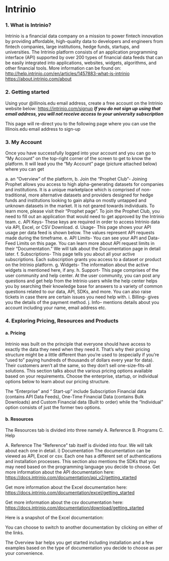 # Intrinio

### 1.	What is Intrinio?
Intrinio is a financial data company on a mission to power fintech innovation by providing affordable, high-quality data to developers and engineers from fintech companies, large institutions, hedge funds, startups, and universities. The Intrinio platform consists of an application programming interface (API) supported by over 200 types of financial data feeds that can be easily integrated into applications, websites, widgets, algorithms, and other financial tools.
More information can be found on:
http://help.intrinio.com/en/articles/1457883-what-is-intrinio
https://about.intrinio.com/about


### 2.	Getting started
Using your @illinois.edu email address, create a free account on the Intrinio website below:
https://intrinio.com/signup
***If you do not sign up using that email address, you will not receive access to your university subscription***


This page will re-direct you to the following page where you can use the Illinois.edu email address to sign-up

### 3.	My Account
Once you have successfully logged into your account and you can go to “My Account” on the top-right corner of the screen to get to know the platform. It will lead you the “My Account” page (picture attached below) where you can get 

a.	an “Overview” of the platform, 
b.	Join the “Prophet Club”- Joining Prophet allows you access to high alpha-generating datasets for companies and institutions. It is a unique marketplace which is comprised of non-traditional, more alternative datasets and providers designed for hedge funds and institutions looking to gain alpha on mostly untapped and unknown datasets in the market. It is not geared towards individuals. To learn more, please visit their “Prophet page”. To join the Prophet Club, you need to fill out an application that would need to get approved by the Intrinio team. 
c.	API Keys- These keys are required in order to access Intrinio data via API, Excel, or CSV Download. 
d.	Usage- This page shows your API usage per data feed is shown below. The values represent API requests made during the timeframe.
e.	API Limits- You can see your API and Data-Feed Limits on this page. You can learn more about API request limits in their “Documentation.” We will talk about the Documentation page in detail later.
f.	Subscriptions- This page tells you about all your active subscriptions. Each subscription grants you access to a dataset or product on the Intrinio platform.
g.	Widgets- The information about the active widgets is mentioned here, if any.
h.	Support- This page comprises of the user community and help center. At the user community, you can post any questions and get help from the Intrinio users while the help center helps you by searching their knowledge base for answers to a variety of common questions related to our data, API, SDKs, and more. You can also raise tickets in case there are certain issues you need help with.
i.	Billing- gives you the details of the payment method.
j.	Info– mentions details about you account including your name, email address etc.


### 4.	Exploring Pricing, Resources and Products
#### a.	Pricing
Intrinio was built on the principle that everyone should have access to exactly the data they need when they need it. That’s why their pricing structure might be a little different than you’re used to (especially if you’re “used to” paying hundreds of thousands of dollars every year for data).
Their customers aren’t all the same, so they don’t sell one-size-fits-all solutions. 
This section talks about the various pricing options available based on your requirements.
Choose the enterprise, startup, or individual options below to learn about our pricing structure.

The “Enterprise” and “ Start-up” include Subscription Financial data (contains API Data Feeds), One-Time Financial Data (contains Bulk Downloads) and Custom Financial data (Built to order) while the “Individual” option consists of just the former two options.


#### b.	Resources 
The Resources tab is divided into three namely
A.	Reference
B.	Programs
C.	Help

A.	Reference
The “Reference” tab itself is divided into four. We will talk about each one in detail.
i)	Documentation
The documentation can be viewed as API, Excel or csv. Each one has a different set of authentications and installation processes.
This section also mentions the SDKs that you may need based on the programming language you decide to choose. 
Get more information about the API documentation here:
https://docs.intrinio.com/documentation/api_v2/getting_started

Get more information about the Excel documentation here:
https://docs.intrinio.com/documentation/excel/getting_started

Get more information about the csv documentation here:
https://docs.intrinio.com/documentation/download/getting_started

Here is a snapshot of the Excel documentation:

You can choose to switch to another documentation by clicking on either of the links.

The Overview bar helps you get started including installation and a few examples based on the type of documentation you decide to choose as per your convenience.

